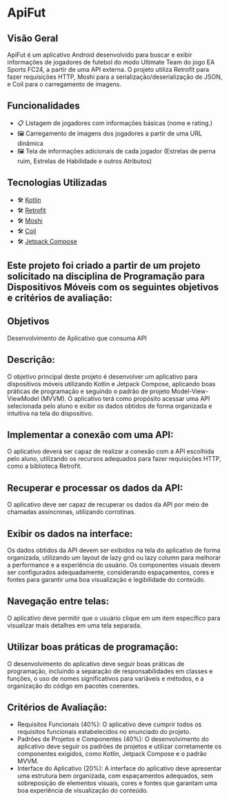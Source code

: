 # ApiFut

## Visão Geral

ApiFut é um aplicativo Android desenvolvido para buscar e exibir informações de jogadores de futebol do modo Ultimate Team do jogo EA Sports FC24, a partir de uma API externa. O projeto utiliza Retrofit para fazer requisições HTTP, Moshi para a serialização/deserialização de JSON, e Coil para o carregamento de imagens.

## Funcionalidades

- 📋 Listagem de jogadores com informações básicas (nome e rating.)
- 🖼️ Carregamento de imagens dos jogadores a partir de uma URL dinâmica
- 🖼️ Tela de informações adicionais de cada jogador (Estrelas de perna ruim, Estrelas de Habilidade e outros Atributos)

## Tecnologias Utilizadas

- 🛠️ [Kotlin](https://kotlinlang.org/)
- 🛠️ [Retrofit](https://square.github.io/retrofit/)
- 🛠️ [Moshi](https://github.com/square/moshi)
- 🛠️ [Coil](https://coil-kt.github.io/coil/)
- 🛠️ [Jetpack Compose](https://developer.android.com/jetpack/compose)

## Este projeto foi criado a partir de um projeto solicitado na disciplina de Programação para Dispositivos Móveis com os seguintes objetivos e critérios de avaliação:
## Objetivos
Desenvolvimento de Aplicativo que consuma API

## Descrição:
O objetivo principal deste projeto é desenvolver um aplicativo para dispositivos móveis utilizando Kotlin e Jetpack Compose, aplicando boas práticas de programação e seguindo o padrão de projeto Model-View-ViewModel (MVVM). O aplicativo terá como propósito acessar uma API selecionada pelo aluno e exibir os dados obtidos de forma organizada e intuitiva na tela do dispositivo.

## Implementar a conexão com uma API:
O aplicativo deverá ser capaz de realizar a conexão com a API escolhida pelo aluno, utilizando os recursos adequados para fazer requisições HTTP, como a biblioteca Retrofit.
## Recuperar e processar os dados da API:
O aplicativo deve ser capaz de recuperar os dados da API por meio de chamadas assíncronas, utilizando corrotinas.
## Exibir os dados na interface:
Os dados obtidos da API devem ser exibidos na tela do aplicativo de forma organizada, utilizando um layout de lazy grid ou lazy column para melhorar a performance e a experiência do usuário. Os componentes visuais devem ser configurados adequadamente, considerando espaçamentos, cores e fontes para garantir uma boa visualização e legibilidade do conteúdo.
## Navegação entre telas: 
O aplicativo deve permitir que o usuário clique em um item específico para visualizar mais detalhes em uma tela separada.
## Utilizar boas práticas de programação: 
O desenvolvimento do aplicativo deve seguir boas práticas de programação, incluindo a separação de responsabilidades em classes e funções, o uso de nomes significativos para variáveis e métodos, e a organização do código em pacotes coerentes.
## Critérios de Avaliação:
- Requisitos Funcionais (40%): O aplicativo deve cumprir todos os requisitos funcionais estabelecidos no enunciado do projeto.
- Padrões de Projetos e Componentes (40%): O desenvolvimento do aplicativo deve seguir os padrões de projetos e utilizar corretamente os componentes exigidos, como Kotlin, Jetpack Compose e o padrão MVVM.
- Interface do Aplicativo (20%): A interface do aplicativo deve apresentar uma estrutura bem organizada, com espaçamentos adequados, sem sobreposição de elementos visuais, cores e fontes que garantam uma boa experiência de visualização do conteúdo.

